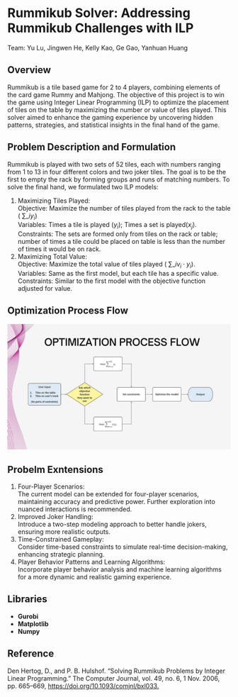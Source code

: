 # Rummikub Solver: Addressing Rummikub Challenges with ILP

Team: Yu Lu, Jingwen He, Kelly Kao, Ge Gao, Yanhuan Huang

## Overview

Rummikub is a tile based game for 2 to 4 players, combining elements of the card game Rummy and Mahjong. The objective of this project is to win the game using Integer Linear Programming (ILP) to optimize the placement of tiles on the table by maximizing the number or value of tiles played. This solver aimed to enhance the gaming experience by uncovering hidden patterns, strategies, and statistical insights in the final hand of the game.

## Problem Description and Formulation

Rummikub is played with two sets of 52 tiles, each with numbers ranging from 1 to 13 in four different colors and two joker tiles. The goal is to be the first to empty the rack by forming groups and runs of matching numbers. To solve the final hand, we formulated two ILP models:

1. Maximizing Tiles Played:<br>
   Objective: Maximize the number of tiles played from the rack to the table ( $\sum\_{i} y_i$)<br>
   Variables: Times a tile is played ($y_i$); Times a set is played($x_j$).<br>
   Constraints: The sets are formed only from tiles on the rack or table; number of times a tile could be placed on table is less than the number of times it would be on rack.
2. Maximizing Total Value:<br>
   Objective: Maximize the total value of tiles played ( $\sum\_{i} v_i \cdot y_i$).<br>
   Variables: Same as the first model, but each tile has a specific value.<br>
   Constraints: Similar to the first model with the objective function adjusted for value.

## Optimization Process Flow

<img src="image/design_structure.jpg">

## Probelm Exntensions

1. Four-Player Scenarios:<br>
   The current model can be extended for four-player scenarios, maintaining accuracy and predictive power. Further exploration into nuanced interactions is recommended.
2. Improved Joker Handling:<br>
   Introduce a two-step modeling approach to better handle jokers, ensuring more realistic outputs.
3. Time-Constrained Gameplay:<br>
   Consider time-based constraints to simulate real-time decision-making, enhancing strategic planning.
4. Player Behavior Patterns and Learning Algorithms:<br>
   Incorporate player behavior analysis and machine learning algorithms for a more dynamic and realistic gaming experience.

## Libraries

- **Gurobi**
- **Matplotlib**
- **Numpy**

## Reference

Den Hertog, D., and P. B. Hulshof. “Solving Rummikub Problems by Integer Linear Programming.” The Computer Journal, vol. 49, no. 6, 1 Nov. 2006, pp. 665–669, https://doi.org/10.1093/comjnl/bxl033.​
